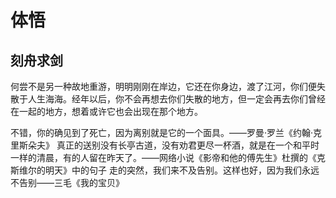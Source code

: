 # 体悟

## 刻舟求剑
何尝不是另一种故地重游，明明刚刚在岸边，它还在你身边，渡了江河，你们便失散于人生海海。经年以后，你不会再想去你们失散的地方，但一定会再去你们曾经在一起的地方，想着或许它也会出现在那个地方。

不错，你的确见到了死亡，因为离别就是它的一个面具。——罗曼·罗兰《约翰·克里斯朵夫》
真正的送别没有长亭古道，没有劝君更尽一杯酒，就是在一个和平时一样的清晨，有的人留在昨天了。——网络小说《影帝和他的傅先生》杜撰的《克斯维尔的明天》中的句子
走的突然，我们来不及告别。这样也好，因为我们永远不告别——三毛《我的宝贝》
